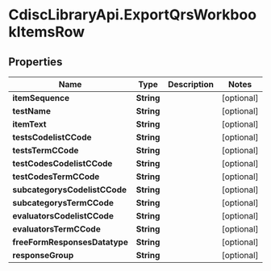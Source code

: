 # CdiscLibraryApi.ExportQrsWorkbookItemsRow

## Properties

Name | Type | Description | Notes
------------ | ------------- | ------------- | -------------
**itemSequence** | **String** |  | [optional] 
**testName** | **String** |  | [optional] 
**itemText** | **String** |  | [optional] 
**testsCodelistCCode** | **String** |  | [optional] 
**testsTermCCode** | **String** |  | [optional] 
**testCodesCodelistCCode** | **String** |  | [optional] 
**testCodesTermCCode** | **String** |  | [optional] 
**subcategorysCodelistCCode** | **String** |  | [optional] 
**subcategorysTermCCode** | **String** |  | [optional] 
**evaluatorsCodelistCCode** | **String** |  | [optional] 
**evaluatorsTermCCode** | **String** |  | [optional] 
**freeFormResponsesDatatype** | **String** |  | [optional] 
**responseGroup** | **String** |  | [optional] 


